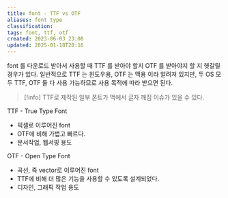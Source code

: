 ```yaml
---
title: font - TTF vs OTF
aliases: font type
classification: 
tags: font, ttf, otf
created: 2023-06-03 23:08
updated: 2025-01-18T20:16
---
```


font 를 다운로드 받아서 사용할 때 TTF 를 받아야 할지 OTF 를 받아야지 할 지 헷갈릴 경우가 있다.
일반적으로 TTF 는 윈도우용, OTF 는 맥용 이라 알려져 있지만,
두 OS 모두 TTF, OTF 둘 다 사용 가능하므로 사용 목적에 따라 받으면 된다.

>[!info]
>TTF로 제작된 일부 폰트가 맥에서 글자 깨짐 이슈가 있을 수 있다.

TTF - True Type Font
- 픽셀로 이루어진 font
- OTF에 비해 가볍고 빠르다.
- 문서작업, 웹서핑 용도

OTF - Open Type Font
- 곡선, 즉 vector로 이루어진 font
- TTF에 비해 더 많은 기능을 사용할 수 있도록 설계되었다.
- 디자인, 그래픽 작업 용도
